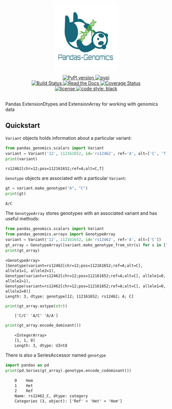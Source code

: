 <div align="center">
<img src="docs/_static/logo.png" alt="pandas_genomics logo"/>
</div>

<br/>

<div align="center">

<!-- Python version -->
<a href="https://pypi.python.org/pypi/pandas-genomics">
<img src="https://img.shields.io/badge/python-3.7+-blue.svg?style=flat-square" alt="PyPI version"/>
</a>
<!-- PyPi -->
<a href="https://pypi.org/project/pandas-genomics/">
<img src="https://img.shields.io/pypi/v/pandas-genomics.svg?style=flat-square" alt="pypi" />
</a><br>
<!-- Build status -->
<a href="https://github.com/HallLab/pandas-genomics/actions?query=workflow%3ACI">
<img src="https://img.shields.io/github/workflow/status/HallLab/pandas-genomics/CI?style=flat-square" alt="Build Status" />
</a>
<!-- Docs -->
<a href="https://pandas-genomics.readthedocs.io/en/latest/">
<img src="https://img.shields.io/readthedocs/pandas-genomics?style=flat-square" alt="Read the Docs" />
</a>
<!-- Test coverage -->
<a href="https://codecov.io/gh/HallLab/pandas-genomics/">
<img src="https://img.shields.io/codecov/c/gh/HallLab/pandas-genomics.svg?style=flat-square" alt="Coverage Status"/>
</a><br>
<!-- License -->
<a href="https://opensource.org/licenses/BSD-3-Clause">
<img src="https://img.shields.io/pypi/l/pandas-genomics?style=flat-square" alt="license"/>
</a>
<!-- Black -->
<a href="https://github.com/psf/black">
<img src="https://img.shields.io/badge/code%20style-Black-black?style=flat-square" alt="code style: black"/>
</a>
</div>

<br/>

Pandas ExtensionDtypes and ExtensionArray for working with genomics data

Quickstart
----------

`Variant` objects holds information about a particular variant:

```python
from pandas_genomics.scalars import Variant
variant = Variant('12', 112161652, id='rs12462', ref='A', alt=['C', 'T'])
print(variant)
```
    rs12462[chr=12;pos=112161652;ref=A;alt=C,T]

`Genotype` objects are associated with a particular `Variant`:

```python
gt = variant.make_genotype("A", "C")
print(gt)
```
```
A/C
```

The `GenotypeArray` stores genotypes with an associated variant and has useful methods:

```python
from pandas_genomics.scalars import Variant
from pandas_genomics.arrays import GenotypeArray
variant = Variant('12', 112161652, id='rs12462', ref='A', alt=['C'])
gt_array = GenotypeArray([variant.make_genotype_from_str(s) for s in ["C/C", "A/C", "A/A"]])
print(gt_array)
```

```
<GenotypeArray>
[Genotype(variant=rs12462[chr=12;pos=112161652;ref=A;alt=C], allele1=1, allele2=1),
Genotype(variant=rs12462[chr=12;pos=112161652;ref=A;alt=C], allele1=0, allele2=1),
Genotype(variant=rs12462[chr=12;pos=112161652;ref=A;alt=C], allele1=0, allele2=0)]
Length: 3, dtype: genotype[12; 112161652; rs12462; A; C]
```

```python
print(gt_array.astype(str))
```

```
    ['C/C' 'A/C' 'A/A']
```

```python
print(gt_array.encode_dominant())
```

```
    <IntegerArray>
    [1, 1, 0]
    Length: 3, dtype: UInt8
```

There is also a SeriesAccessor named `genotype`

```python
import pandas as pd
print(pd.Series(gt_array).genotype.encode_codominant())
```

```
    0    Hom
    1    Het
    2    Ref
    Name: rs12462_C, dtype: category
    Categories (3, object): ['Ref' < 'Het' < 'Hom']
```